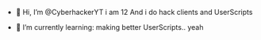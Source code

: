 - 👋 Hi, I’m @CyberhackerYT
i am 12 And i do hack clients and UserScripts

- 🌱 I’m currently learning: making better UserScripts..
yeah 
